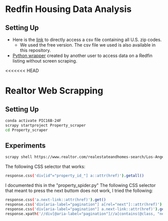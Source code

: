 # Redfin Housing Data Analysis

## Setting Up
* Here is the [link](https://www.unitedstateszipcodes.org/zip-code-database/#) to directly access a csv file containing all U.S. zip codes.
  * We used the free version. The csv file we used is also available in this repository. 
* [Python wrapper](https://github.com/reteps/redfin) created by another user to access data on a Redfin listing without screen scraping. 

<<<<<<< HEAD
# Realtor Web Scrapping
## Setting Up
```bash
conda activate PIC16B-24F
scrapy startproject Property_scraper
cd Property_scraper
```
## Experiments
```bash
scrapy shell https://www.realtor.com/realestateandhomes-search/Los-Angeles_CA
```
The following CSS selector that works:
```bash
response.css('div[id^="property_id_"] a::attr(href)').getall()
```
I documented this in the "property_spider.py"
The following CSS selector that meant to press the next buttom does not work,
I tried the following:
```bash
response.css('a.next-link::attr(href)').get()
response.css('div[aria-label="pagination"] a[rel="next"]::attr(href)').get()
response.css('div[aria-label="pagination"] a.next-link::attr(href)').get()
response.xpath('//div[@aria-label="pagination"]//a[contains(@class, "next-link")]/@href').get()
```


